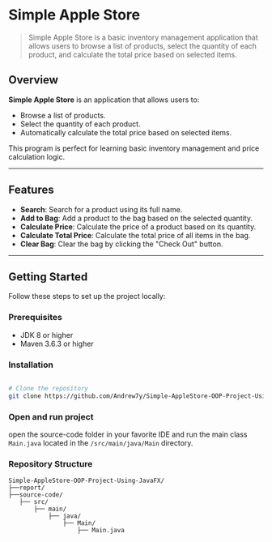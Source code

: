 # Simple Apple Store 

> Simple Apple Store is a basic inventory management application that allows users to browse a list of products, select the quantity of each product, and calculate the total price based on selected items.

## Overview

**Simple Apple Store** is an application that allows users to:
- Browse a list of products.
- Select the quantity of each product.
- Automatically calculate the total price based on selected items.

This program is perfect for learning basic inventory management and price calculation logic.

---

##  Features

- **Search**: Search for a product using its full name.
- **Add to Bag**: Add a product to the bag based on the selected quantity.
- **Calculate Price**: Calculate the price of a product based on its quantity.
- **Calculate Total Price**: Calculate the total price of all items in the bag.
- **Clear Bag**: Clear the bag by clicking the "Check Out" button.


---

## Getting Started

Follow these steps to set up the project locally:

### Prerequisites
- JDK 8 or higher
- Maven 3.6.3 or higher

### Installation
```bash

# Clone the repository
git clone https://github.com/Andrew7y/Simple-AppleStore-OOP-Project-Using-JavaFX.git
```
### Open and run project
open the source-code folder in your favorite IDE and run the main class `Main.java` located in the `/src/main/java/Main` directory.

### Repository Structure
```
Simple-AppleStore-OOP-Project-Using-JavaFX/
├──report/
├──source-code/
   ├── src/
       ├── main/
           ├── java/
               ├── Main/
                   ├── Main.java
```


